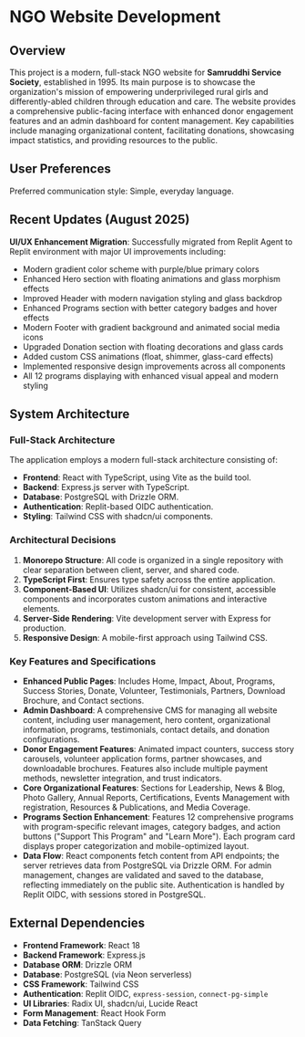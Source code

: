 # NGO Website Development

## Overview
This project is a modern, full-stack NGO website for **Samruddhi Service Society**, established in 1995. Its main purpose is to showcase the organization's mission of empowering underprivileged rural girls and differently-abled children through education and care. The website provides a comprehensive public-facing interface with enhanced donor engagement features and an admin dashboard for content management. Key capabilities include managing organizational content, facilitating donations, showcasing impact statistics, and providing resources to the public.

## User Preferences
Preferred communication style: Simple, everyday language.

## Recent Updates (August 2025)
**UI/UX Enhancement Migration**: Successfully migrated from Replit Agent to Replit environment with major UI improvements including:
- Modern gradient color scheme with purple/blue primary colors
- Enhanced Hero section with floating animations and glass morphism effects  
- Improved Header with modern navigation styling and glass backdrop
- Enhanced Programs section with better category badges and hover effects
- Modern Footer with gradient background and animated social media icons
- Upgraded Donation section with floating decorations and glass cards
- Added custom CSS animations (float, shimmer, glass-card effects)
- Implemented responsive design improvements across all components
- All 12 programs displaying with enhanced visual appeal and modern styling

## System Architecture

### Full-Stack Architecture
The application employs a modern full-stack architecture consisting of:
-   **Frontend**: React with TypeScript, using Vite as the build tool.
-   **Backend**: Express.js server with TypeScript.
-   **Database**: PostgreSQL with Drizzle ORM.
-   **Authentication**: Replit-based OIDC authentication.
-   **Styling**: Tailwind CSS with shadcn/ui components.

### Architectural Decisions
1.  **Monorepo Structure**: All code is organized in a single repository with clear separation between client, server, and shared code.
2.  **TypeScript First**: Ensures type safety across the entire application.
3.  **Component-Based UI**: Utilizes shadcn/ui for consistent, accessible components and incorporates custom animations and interactive elements.
4.  **Server-Side Rendering**: Vite development server with Express for production.
5.  **Responsive Design**: A mobile-first approach using Tailwind CSS.

### Key Features and Specifications
-   **Enhanced Public Pages**: Includes Home, Impact, About, Programs, Success Stories, Donate, Volunteer, Testimonials, Partners, Download Brochure, and Contact sections.
-   **Admin Dashboard**: A comprehensive CMS for managing all website content, including user management, hero content, organizational information, programs, testimonials, contact details, and donation configurations.
-   **Donor Engagement Features**: Animated impact counters, success story carousels, volunteer application forms, partner showcases, and downloadable brochures. Features also include multiple payment methods, newsletter integration, and trust indicators.
-   **Core Organizational Features**: Sections for Leadership, News & Blog, Photo Gallery, Annual Reports, Certifications, Events Management with registration, Resources & Publications, and Media Coverage.
-   **Programs Section Enhancement**: Features 12 comprehensive programs with program-specific relevant images, category badges, and action buttons ("Support This Program" and "Learn More"). Each program card displays proper categorization and mobile-optimized layout.
-   **Data Flow**: React components fetch content from API endpoints; the server retrieves data from PostgreSQL via Drizzle ORM. For admin management, changes are validated and saved to the database, reflecting immediately on the public site. Authentication is handled by Replit OIDC, with sessions stored in PostgreSQL.

## External Dependencies
-   **Frontend Framework**: React 18
-   **Backend Framework**: Express.js
-   **Database ORM**: Drizzle ORM
-   **Database**: PostgreSQL (via Neon serverless)
-   **CSS Framework**: Tailwind CSS
-   **Authentication**: Replit OIDC, `express-session`, `connect-pg-simple`
-   **UI Libraries**: Radix UI, shadcn/ui, Lucide React
-   **Form Management**: React Hook Form
-   **Data Fetching**: TanStack Query